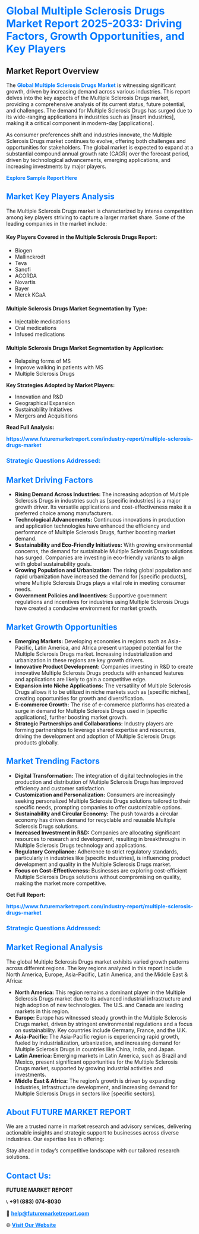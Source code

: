 <h1 style="color: #007BFF;">Global Multiple Sclerosis Drugs Market Report 2025-2033: Driving Factors, Growth Opportunities, and Key Players</h1>

<section id="overview">
<h2>Market Report Overview</h2>
<p>The <a href="https://www.futuremarketreport.com/industry-report/multiple-sclerosis-drugs-market" style="color: #007BFF; text-decoration: none;"><strong>Global Multiple Sclerosis Drugs Market</strong></a> is witnessing significant growth, driven by increasing demand across various industries. This report delves into the key aspects of the Multiple Sclerosis Drugs market, providing a comprehensive analysis of its current status, future potential, and challenges. The demand for Multiple Sclerosis Drugs has surged due to its wide-ranging applications in industries such as [insert industries], making it a critical component in modern-day [applications].</p>
<p>As consumer preferences shift and industries innovate, the Multiple Sclerosis Drugs market continues to evolve, offering both challenges and opportunities for stakeholders. The global market is expected to expand at a substantial compound annual growth rate (CAGR) over the forecast period, driven by technological advancements, emerging applications, and increasing investments by major players.</p>
</section>

<section id="overview">
<p><a href="https://www.futuremarketreport.com/request-sample/reportId=125744" style="color: #007BFF; text-decoration: none;"><strong>Explore Sample Report Here</strong></a></p>
</section>

<section id="key-players">
<h2 style="color: #007BFF;">Market Key Players Analysis</h2>
<p>The Multiple Sclerosis Drugs market is characterized by intense competition among key players striving to capture a larger market share. Some of the leading companies in the market include:</p>
<h4>Key Players Covered in the Multiple Sclerosis Drugs Report:</h4>
<ul><li>Biogen</li><li>Mallinckrodt</li><li>Teva</li><li>Sanofi</li><li>ACORDA</li><li>Novartis</li><li>Bayer</li><li>Merck KGaA</li></ul>
<h4>Multiple Sclerosis Drugs Market Segmentation by Type:</h4>
<ul><li>Injectable medications</li><li>Oral medications</li><li>Infused medications</li></ul>

<h4>Multiple Sclerosis Drugs Market Segmentation by Application:</h4>
<ul><li>Relapsing forms of MS</li><li>Improve walking in patients with MS</li><li>Multiple Sclerosis Drugs</li></ul>
<p><strong>Key Strategies Adopted by Market Players:</strong></p>
<ul>
<li>Innovation and R&D</li>
<li>Geographical Expansion</li>
<li>Sustainability Initiatives</li>
<li>Mergers and Acquisitions</li>
</ul>
</section>

<section>
<p><strong>Read Full Analysis: </strong></p><a href="https://www.futuremarketreport.com/industry-report/multiple-sclerosis-drugs-market" style="color: #007BFF; text-decoration: none;"><strong>https://www.futuremarketreport.com/industry-report/multiple-sclerosis-drugs-market</strong></a>
<h3 style="color: #007BFF;">Strategic Questions Addressed:</h3>
</section>

<section id="driving-factors">
<h2 style="color: #007BFF;">Market Driving Factors</h2>
<ul>
<li><strong>Rising Demand Across Industries:</strong> The increasing adoption of Multiple Sclerosis Drugs in industries such as [specific industries] is a major growth driver. Its versatile applications and cost-effectiveness make it a preferred choice among manufacturers.</li>
<li><strong>Technological Advancements:</strong> Continuous innovations in production and application technologies have enhanced the efficiency and performance of Multiple Sclerosis Drugs, further boosting market demand.</li>
<li><strong>Sustainability and Eco-Friendly Initiatives:</strong> With growing environmental concerns, the demand for sustainable Multiple Sclerosis Drugs solutions has surged. Companies are investing in eco-friendly variants to align with global sustainability goals.</li>
<li><strong>Growing Population and Urbanization:</strong> The rising global population and rapid urbanization have increased the demand for [specific products], where Multiple Sclerosis Drugs plays a vital role in meeting consumer needs.</li>
<li><strong>Government Policies and Incentives:</strong> Supportive government regulations and incentives for industries using Multiple Sclerosis Drugs have created a conducive environment for market growth.</li>
</ul>
</section>

<section id="growth-opportunities">
<h2 style="color: #007BFF;">Market Growth Opportunities</h2>
<ul>
<li><strong>Emerging Markets:</strong> Developing economies in regions such as Asia-Pacific, Latin America, and Africa present untapped potential for the Multiple Sclerosis Drugs market. Increasing industrialization and urbanization in these regions are key growth drivers.</li>
<li><strong>Innovative Product Development:</strong> Companies investing in R&D to create innovative Multiple Sclerosis Drugs products with enhanced features and applications are likely to gain a competitive edge.</li>
<li><strong>Expansion into Niche Applications:</strong> The versatility of Multiple Sclerosis Drugs allows it to be utilized in niche markets such as [specific niches], creating opportunities for growth and diversification.</li>
<li><strong>E-commerce Growth:</strong> The rise of e-commerce platforms has created a surge in demand for Multiple Sclerosis Drugs used in [specific applications], further boosting market growth.</li>
<li><strong>Strategic Partnerships and Collaborations:</strong> Industry players are forming partnerships to leverage shared expertise and resources, driving the development and adoption of Multiple Sclerosis Drugs products globally.</li>
</ul>
</section>

<section id="trending-factors">
<h2 style="color: #007BFF;">Market Trending Factors</h2>
<ul>
<li><strong>Digital Transformation:</strong> The integration of digital technologies in the production and distribution of Multiple Sclerosis Drugs has improved efficiency and customer satisfaction.</li>
<li><strong>Customization and Personalization:</strong> Consumers are increasingly seeking personalized Multiple Sclerosis Drugs solutions tailored to their specific needs, prompting companies to offer customizable options.</li>
<li><strong>Sustainability and Circular Economy:</strong> The push towards a circular economy has driven demand for recyclable and reusable Multiple Sclerosis Drugs solutions.</li>
<li><strong>Increased Investment in R&D:</strong> Companies are allocating significant resources to research and development, resulting in breakthroughs in Multiple Sclerosis Drugs technology and applications.</li>
<li><strong>Regulatory Compliance:</strong> Adherence to strict regulatory standards, particularly in industries like [specific industries], is influencing product development and quality in the Multiple Sclerosis Drugs market.</li>
<li><strong>Focus on Cost-Effectiveness:</strong> Businesses are exploring cost-efficient Multiple Sclerosis Drugs solutions without compromising on quality, making the market more competitive.</li>
</ul>
</section>

<section>
<p><strong>Get Full Report: </strong></p><a href="https://www.futuremarketreport.com/industry-report/multiple-sclerosis-drugs-market" style="color: #007BFF; text-decoration: none;"><strong>https://www.futuremarketreport.com/industry-report/multiple-sclerosis-drugs-market</strong></a>
<h3 style="color: #007BFF;">Strategic Questions Addressed:</h3>
</section>


<section id="regional-analysis">
<h2 style="color: #007BFF;">Market Regional Analysis</h2>
<p>The global Multiple Sclerosis Drugs market exhibits varied growth patterns across different regions. The key regions analyzed in this report include North America, Europe, Asia-Pacific, Latin America, and the Middle East & Africa:</p>
<ul>
<li><strong>North America:</strong> This region remains a dominant player in the Multiple Sclerosis Drugs market due to its advanced industrial infrastructure and high adoption of new technologies. The U.S. and Canada are leading markets in this region.</li>
<li><strong>Europe:</strong> Europe has witnessed steady growth in the Multiple Sclerosis Drugs market, driven by stringent environmental regulations and a focus on sustainability. Key countries include Germany, France, and the U.K.</li>
<li><strong>Asia-Pacific:</strong> The Asia-Pacific region is experiencing rapid growth, fueled by industrialization, urbanization, and increasing demand for Multiple Sclerosis Drugs in countries like China, India, and Japan.</li>
<li><strong>Latin America:</strong> Emerging markets in Latin America, such as Brazil and Mexico, present significant opportunities for the Multiple Sclerosis Drugs market, supported by growing industrial activities and investments.</li>
<li><strong>Middle East & Africa:</strong> The region’s growth is driven by expanding industries, infrastructure development, and increasing demand for Multiple Sclerosis Drugs in sectors like [specific sectors].</li>
</ul>
</section>

<footer>
<h2 style="color: #007BFF;">About FUTURE MARKET REPORT</h2>
<p>We are a trusted name in market research and advisory services, delivering actionable insights and strategic support to businesses across diverse industries. Our expertise lies in offering:</p>

<p>Stay ahead in today’s competitive landscape with our tailored research solutions.</p>

<h2 style="color: #007BFF;">Contact Us:</h2>
<p><strong>FUTURE MARKET REPORT</strong></p>
<p>📞 <strong>+91 (883) 074-8030</strong></p>
<p>📧 <strong><a href="mailto:help@futuremarketreport.com" style="color: #007BFF;">help@futuremarketreport.com</a></strong></p>
<p>🌐 <strong><a href="https://www.futuremarketreport.com/" style="color: #007BFF;">Visit Our Website</a></strong></p>
</footer>